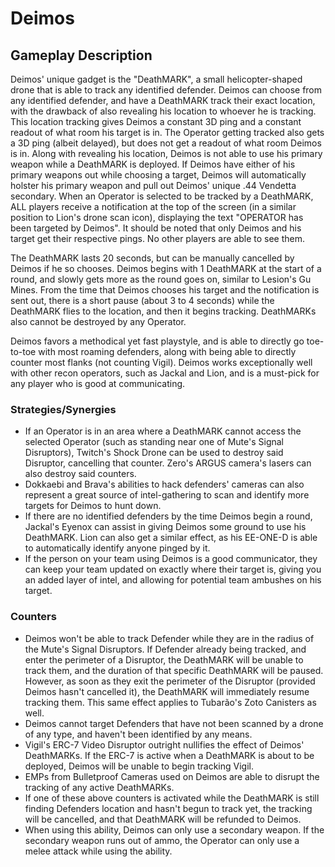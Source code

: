 # Deimos

## Gameplay Description

Deimos' unique gadget is the "DeathMARK", a small helicopter-shaped drone that is able to track any identified defender. Deimos can choose from any identified defender, and have a DeathMARK track their exact location, with the drawback of also revealing his location to whoever he is tracking. This location tracking gives Deimos a constant 3D ping and a constant readout of what room his target is in. The Operator getting tracked also gets a 3D ping (albeit delayed), but does not get a readout of what room Deimos is in. Along with revealing his location, Deimos is not able to use his primary weapon while a DeathMARK is deployed. If Deimos have either of his primary weapons out while choosing a target, Deimos will automatically holster his primary weapon and pull out Deimos' unique .44 Vendetta secondary. When an Operator is selected to be tracked by a DeathMARK, ALL players receive a notification at the top of the screen (in a similar position to Lion's drone scan icon), displaying the text "OPERATOR has been targeted by Deimos". It should be noted that only Deimos and his target get their respective pings. No other players are able to see them.

The DeathMARK lasts 20 seconds, but can be manually cancelled by Deimos if he so chooses. Deimos begins with 1 DeathMARK at the start of a round, and slowly gets more as the round goes on, similar to Lesion's Gu Mines. From the time that Deimos chooses his target and the notification is sent out, there is a short pause (about 3 to 4 seconds) while the DeathMARK flies to the location, and then it begins tracking. DeathMARKs also cannot be destroyed by any Operator.

Deimos favors a methodical yet fast playstyle, and is able to directly go toe-to-toe with most roaming defenders, along with being able to directly counter most flanks (not counting Vigil). Deimos works exceptionally well with other recon operators, such as Jackal and Lion, and is a must-pick for any player who is good at communicating.

### Strategies/Synergies

- If an Operator is in an area where a DeathMARK cannot access the selected Operator (such as standing near one of Mute's Signal Disruptors), Twitch's Shock Drone can be used to destroy said Disruptor, cancelling that counter. Zero's ARGUS camera's lasers can also destroy said counters.
- Dokkaebi and Brava's abilities to hack defenders' cameras can also represent a great source of intel-gathering to scan and identify more targets for Deimos to hunt down.
- If there are no identified defenders by the time Deimos begin a round, Jackal's Eyenox can assist in giving Deimos some ground to use his DeathMARK. Lion can also get a similar effect, as his EE-ONE-D is able to automatically identify anyone pinged by it.
- If the person on your team using Deimos is a good communicator, they can keep your team updated on exactly where their target is, giving you an added layer of intel, and allowing for potential team ambushes on his target.

### Counters

- Deimos won't be able to track Defender while they are in the radius of the Mute's Signal Disruptors. If Defender already being tracked, and enter the perimeter of a Disruptor, the DeathMARK will be unable to track them, and the duration of that specific DeathMARK will be paused. However, as soon as they exit the perimeter of the Disruptor (provided Deimos hasn't cancelled it), the DeathMARK will immediately resume tracking them. This same effect applies to Tubarão's Zoto Canisters as well.
- Deimos cannot target Defenders that have not been scanned by a drone of any type, and haven't been identified by any means.
- Vigil's ERC-7 Video Disruptor outright nullifies the effect of Deimos' DeathMARKs. If the ERC-7 is active when a DeathMARK is about to be deployed, Deimos will be unable to begin tracking Vigil.
- EMPs from Bulletproof Cameras used on Deimos are able to disrupt the tracking of any active DeathMARKs.
- If one of these above counters is activated while the DeathMARK is still finding Defenders location and hasn't begun to track yet, the tracking will be cancelled, and that DeathMARK will be refunded to Deimos.
- When using this ability, Deimos can only use a secondary weapon. If the secondary weapon runs out of ammo, the Operator can only use a melee attack while using the ability.